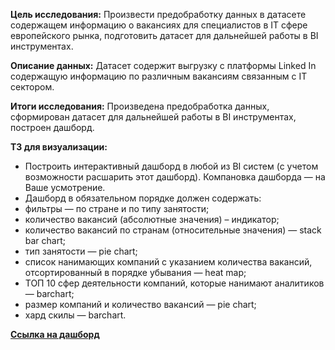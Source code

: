 **Цель исследования:** Произвести предобработку данных в датасете содержащем информацию о вакансиях для специалистов в IT сфере европейского рынка, подготовить датасет для дальнейшей работы в BI инструментах.

**Описание данных:** Датасет содержит выгрузку с платформы Linked In содержащую информацию по различным вакансиям связанным с IT сектором.

**Итоги исследования:** Произведена предобработка данных, сформирован датасет для дальнейшей работы в BI инструментах, построен дашборд.

**ТЗ для визуализации:**
- Построить интерактивный дашборд в любой из BI систем (с учетом возможности расшарить этот дашборд). Компановка дашборда — на Ваше усмотрение.
- Дашборд в обязательном порядке должен содержать:
- фильтры — по стране и по типу занятости;
- количество вакансий (абсолютные значения) – индикатор;
- количество вакансий по странам (относительные значения) — stack bar chart;
- тип занятости — pie chart;
- список нанимающих компаний с указанием количества вакансий, отсортированный в порядке убывания — heat map;
- ТОП 10 сфер деятельности компаний, которые нанимают аналитиков — barchart;
- размер компаний и количество вакансий — pie chart;
- хард скилы — barchart.


**[Ссылка на дашборд](https://public.tableau.com/app/profile/sergei.v8049/viz/linked_in_vacancies_dashboard_ver_2_0/Dashboard1?publish=yes "Нажми для перехода")**

